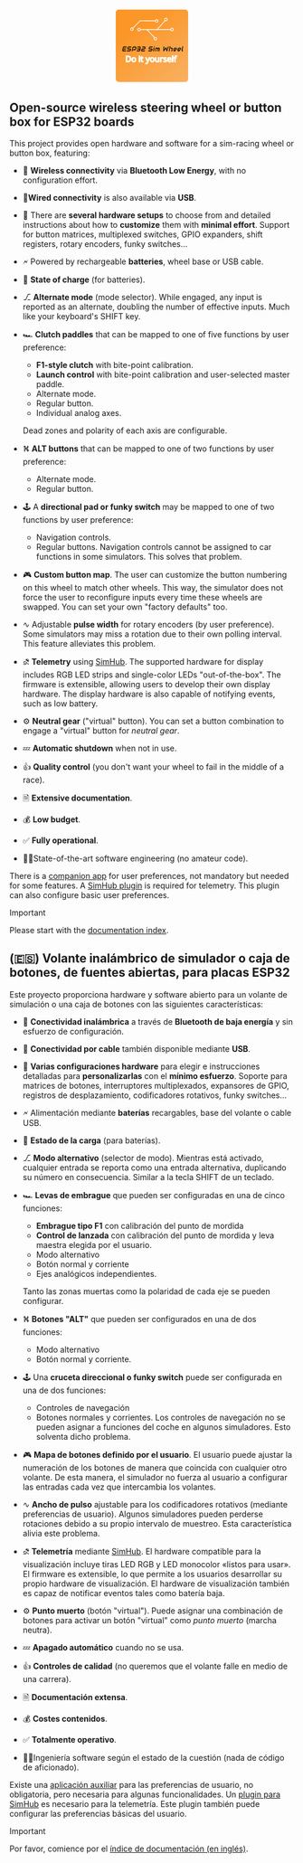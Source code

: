 #

<div align="center">
    <img width="128" src="./logo/ESP32SimWheel_logo_400x400.png" alt="Project logo"/>
</div>

## Open-source wireless steering wheel or button box for ESP32 boards

This project provides open hardware and software for a sim-racing wheel or button box, featuring:

- 🛜 **Wireless connectivity** via **Bluetooth Low Energy**,
  with no configuration effort.

- 🔌**Wired connectivity** is also available via **USB**.

- 🤔 There are **several hardware setups** to choose from and
  detailed instructions about how to **customize** them with **minimal effort**.
  Support for button matrices, multiplexed switches, GPIO expanders, shift registers,
  rotary encoders, funky switches...

- 🗲 Powered by rechargeable **batteries**, wheel base or USB cable.

- 🪫 **State of charge** (for batteries).

- ⎇ **Alternate mode** (mode selector).
  While engaged, any input is reported as an alternate,
  doubling the number of effective inputs.
  Much like your keyboard's SHIFT key.

- 🏎️ **Clutch paddles** that can be mapped to one of five functions by user preference:
  - **F1-style clutch** with bite-point calibration.
  - **Launch control** with bite-point calibration and user-selected master paddle.
  - Alternate mode.
  - Regular button.
  - Individual analog axes.

  Dead zones and polarity of each axis are configurable.

- ⛕ **ALT buttons** that can be mapped to one of two functions by user preference:
  - Alternate mode.
  - Regular button.

- 🕹️ A **directional pad or funky switch**
  may be mapped to one of two functions by user preference:
  - Navigation controls.
  - Regular buttons.
    Navigation controls cannot be assigned to car functions in some simulators.
    This solves that problem.

- 🎮 **Custom button map**.
  The user can customize the button numbering on this wheel to match other wheels.
  This way, the simulator does not force the user to reconfigure
  inputs every time these wheels are swapped.
  You can set your own "factory defaults" too.

- ∿ Adjustable **pulse width** for rotary encoders (by user preference).
  Some simulators may miss a rotation due to their own polling interval.
  This feature alleviates this problem.

- ⛐ **Telemetry** using [SimHub](https://www.simhubdash.com/).
  The supported hardware for display includes RGB LED strips and single-color LEDs "out-of-the-box".
  The firmware is extensible, allowing users to develop their own display hardware.
  The display hardware is also capable of notifying events, such as low battery.

- ⚙️ **Neutral gear** ("virtual" button).
  You can set a button combination to engage a "virtual" button for *neutral gear*.

- 💤 **Automatic shutdown** when not in use.

- 👍 **Quality control** (you don't want your wheel to fail in the middle of a race).

- 🗎 **Extensive documentation**.

- 💰 **Low budget**.

- ✅ **Fully operational**.

- 👷‍♀️State-of-the-art software engineering (no amateur code).

There is a [companion app](https://github.com/afpineda/SimWheelESP32Config) for user preferences,
not mandatory but needed for some features.
A [SimHub plugin](https://github.com/afpineda/SimWheelESP32-SimHub-Plugin/releases)
is required for telemetry.
This plugin can also configure basic user preferences.

> [!IMPORTANT]
> Please start with the [documentation index](./doc/Index_en.md).

## (🇪🇸) Volante inalámbrico de simulador o caja de botones, de fuentes abiertas, para placas ESP32

Este proyecto proporciona hardware y software abierto para un volante de simulación
o una caja de botones con las siguientes características:

- 🛜 **Conectividad inalámbrica** a través de **Bluetooth de baja energía**
  y sin esfuerzo de configuración.

- 🔌 **Conectividad por cable** también disponible mediante **USB**.

- 🤔 **Varias configuraciones hardware** para elegir e instrucciones detalladas
  para **personalizarlas** con el **mínimo esfuerzo**.
  Soporte para matrices de botones, interruptores multiplexados,
  expansores de GPIO, registros de desplazamiento,
  codificadores rotativos, funky switches...

- 🗲 Alimentación mediante **baterías** recargables, base del volante o cable USB.

- 🪫 **Estado de la carga** (para baterías).

- ⎇ **Modo alternativo** (selector de modo).
  Mientras está activado, cualquier entrada se reporta como una entrada alternativa,
  duplicando su número en consecuencia.
  Similar a la tecla SHIFT de un teclado.

- 🏎️ **Levas de embrague** que pueden ser configuradas en una de cinco funciones:
  - **Embrague tipo F1** con calibración del punto de mordida
  - **Control de lanzada** con calibración del punto de mordida y leva maestra elegida por el usuario.
  - Modo alternativo
  - Botón normal y corriente
  - Ejes analógicos independientes.

  Tanto las zonas muertas como la polaridad de cada eje se pueden configurar.

- ⛕ **Botones "ALT"** que pueden ser configurados en una de dos funciones:
  - Modo alternativo
  - Botón normal y corriente.

- 🕹️ Una **cruceta direccional o funky switch**
  puede ser configurada en una de dos funciones:
  - Controles de navegación
  - Botones normales y corrientes.
    Los controles de navegación no se pueden asignar a funciones del coche en algunos simuladores.
    Esto solventa dicho problema.

- 🎮 **Mapa de botones definido por el usuario**.
  El usuario puede ajustar la numeración de los botones de manera que
  coincida con cualquier otro volante.
  De esta manera, el simulador no fuerza al usuario a configurar
  las entradas cada vez que intercambia los volantes.

- ∿ **Ancho de pulso** ajustable para los codificadores rotativos (mediante preferencias de usuario).
  Algunos simuladores pueden perderse rotaciones debido a su propio intervalo de muestreo.
  Esta característica alivia este problema.

- ⛐ **Telemetría** mediante [SimHub](https://www.simhubdash.com/).
  El hardware compatible para la visualización incluye tiras LED RGB y LED monocolor «listos para usar».
  El firmware es extensible, lo que permite a los usuarios desarrollar su propio hardware de visualización.
  El hardware de visualización también es capaz de notificar eventos tales como batería baja.

- ⚙️ **Punto muerto** (botón "virtual").
  Puede asignar una combinación de botones para activar un botón "virtual"
  como *punto muerto* (marcha neutra).

- 💤 **Apagado automático** cuando no se usa.

- 👍 **Controles de calidad**
  (no queremos que el volante falle en medio de una carrera).

- 🗎 **Documentación extensa**.

- 💰 **Costes contenidos**.

- ✅ **Totalmente operativo**.

- 👷‍♀️Ingeniería software según el estado de la cuestión (nada de código de aficionado).

Existe una [aplicación auxiliar](https://github.com/afpineda/SimWheelESP32Config) para las preferencias de usuario,
no obligatoria, pero necesaria para algunas funcionalidades.
Un [plugin para SimHub](https://github.com/afpineda/SimWheelESP32-SimHub-Plugin/releases)
es necesario para la telemetría.
Este plugin también puede configurar las preferencias básicas del usuario.

> [!IMPORTANT]
> Por favor, comience por el [índice de documentación (en inglés)](./doc/Index_en.md).
